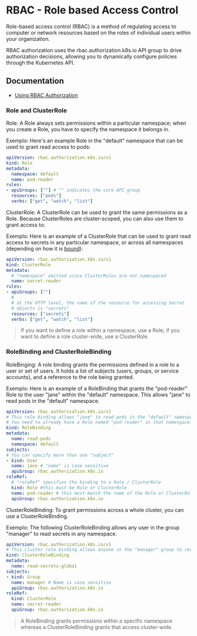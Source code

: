 # RBAC - Role based Access Control
Role-based access control (RBAC) is a method of regulating access to computer or network resources based on the roles of individual users within your organization.

RBAC authorization uses the rbac.authorization.k8s.io API group to drive authorization decisions, allowing you to dynamically configure policies through the Kubernetes API.

## Documentation

- [Using RBAC Authorization](https://kubernetes.io/docs/reference/access-authn-authz/rbac/#upgrading-from-abac)

### Role and ClusterRole
Role: A Role always sets permissions within a particular namespace; when you create a Role, you have to specify the namespace it belongs in.

Exemplo: Here's an example Role in the "default" namespace that can be used to grant read access to pods:

```yaml
apiVersion: rbac.authorization.k8s.io/v1
kind: Role
metadata:
  namespace: default
  name: pod-reader
rules:
- apiGroups: [""] # "" indicates the core API group
  resources: ["pods"]
  verbs: ["get", "watch", "list"]
```

ClusterRole: A ClusterRole can be used to grant the same permissions as a Role. Because ClusterRoles are cluster-scoped, you can also use them to grant access to:

Exemplo: Here is an example of a ClusterRole that can be used to grant read access to secrets in any particular namespace, or across all namespaces (depending on how it is [bound](https://kubernetes.io/docs/reference/access-authn-authz/rbac/#rolebinding-and-clusterrolebinding)):

```yaml
apiVersion: rbac.authorization.k8s.io/v1
kind: ClusterRole
metadata:
  # "namespace" omitted since ClusterRoles are not namespaced
  name: secret-reader
rules:
- apiGroups: [""]
  #
  # at the HTTP level, the name of the resource for accessing Secret
  # objects is "secrets"
  resources: ["secrets"]
  verbs: ["get", "watch", "list"]
```

> If you want to define a role within a namespace, use a Role; if you want to define a role cluster-wide, use a ClusterRole.


### RoleBinding and ClusterRoleBinding
RoleBinging: A role binding grants the permissions defined in a role to a user or set of users. It holds a list of subjects (users, groups, or service accounts), and a reference to the role being granted.

Exemplo: Here is an example of a RoleBinding that grants the "pod-reader" Role to the user "jane" within the "default" namespace. This allows "jane" to read pods in the "default" namespace.

```yaml
apiVersion: rbac.authorization.k8s.io/v1
# This role binding allows "jane" to read pods in the "default" namespace.
# You need to already have a Role named "pod-reader" in that namespace.
kind: RoleBinding
metadata:
  name: read-pods
  namespace: default
subjects:
# You can specify more than one "subject"
- kind: User
  name: jane # "name" is case sensitive
  apiGroup: rbac.authorization.k8s.io
roleRef:
  # "roleRef" specifies the binding to a Role / ClusterRole
  kind: Role #this must be Role or ClusterRole
  name: pod-reader # this must match the name of the Role or ClusterRole you wish to bind to
  apiGroup: rbac.authorization.k8s.io
```

ClusterRoleBinding: To grant permissions across a whole cluster, you can use a ClusterRoleBinding.

Exemplo: The following ClusterRoleBinding allows any user in the group "manager" to read secrets in any namespace.

```yaml
apiVersion: rbac.authorization.k8s.io/v1
# This cluster role binding allows anyone in the "manager" group to read secrets in any namespace.
kind: ClusterRoleBinding
metadata:
  name: read-secrets-global
subjects:
- kind: Group
  name: manager # Name is case sensitive
  apiGroup: rbac.authorization.k8s.io
roleRef:
  kind: ClusterRole
  name: secret-reader
  apiGroup: rbac.authorization.k8s.io
```

> A RoleBinding grants permissions within a specific namespace whereas a ClusterRoleBinding grants that access cluster-wide.
